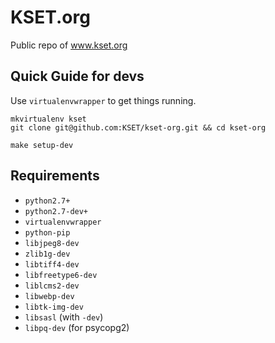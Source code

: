 KSET.org 
========

Public repo of www.kset.org


## Quick Guide for devs

Use `virtualenvwrapper` to get things running.

    
    mkvirtualenv kset
    git clone git@github.com:KSET/kset-org.git && cd kset-org

    make setup-dev


## Requirements
  
  *  `python2.7+` 
  *  `python2.7-dev+` 
  *  `virtualenvwrapper`
  *  `python-pip`
  *  `libjpeg8-dev`
  *  `zlib1g-dev`
  *  `libtiff4-dev`
  *  `libfreetype6-dev`
  *  `liblcms2-dev`
  *  `libwebp-dev`
  *  `libtk-img-dev`
  *  `libsasl` (with `-dev`)
  *  `libpq-dev` (for psycopg2)
